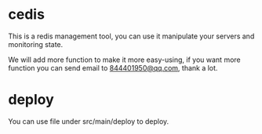 # cedis
This is a redis management tool, you can use it manipulate your servers and monitoring state.

We will add more function to make it more easy-using, if you want more function you can send email to 844401950@qq.com, thank a lot.

# deploy
You can use file under src/main/deploy to deploy.
